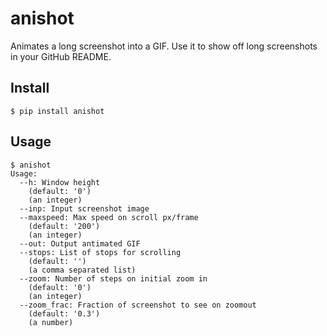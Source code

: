 # anishot
Animates a long screenshot into a GIF. Use it to show off long screenshots in your GitHub README.

## Install

```
$ pip install anishot
```

## Usage
```
$ anishot
Usage:
  --h: Window height
    (default: '0')
    (an integer)
  --inp: Input screenshot image
  --maxspeed: Max speed on scroll px/frame
    (default: '200')
    (an integer)
  --out: Output antimated GIF
  --stops: List of stops for scrolling
    (default: '')
    (a comma separated list)
  --zoom: Number of steps on initial zoom in
    (default: '0')
    (an integer)
  --zoom_frac: Fraction of screenshot to see on zoomout
    (default: '0.3')
    (a number)
```
